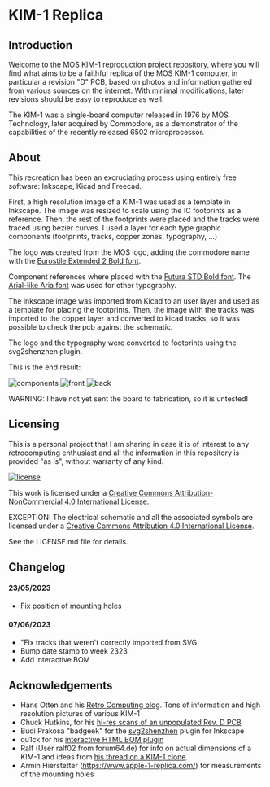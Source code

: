 # KIM-1 Replica

## Introduction

Welcome to the MOS KIM-1 reproduction project repository, where you will find what aims to be a faithful replica of the MOS KIM-1 computer, in particular a revision "D" PCB, based on photos and information gathered from various sources on the internet. With minimal modifications, later revisions should be easy to reproduce as well.

The KIM-1 was a single-board computer released in 1976 by MOS Technology, later acquired by Commodore, as a demonstrator of the capabilities of the recently released 6502 microprocessor.

## About

This recreation has been an excruciating process using entirely free software: Inkscape, Kicad and Freecad.

First, a high resolution image of a KIM-1 was used as a template in Inkscape. The image was resized to scale using the IC footprints as a reference. Then, the rest of the footprints were placed and the tracks were traced using bézier curves. I used a layer for each type graphic components (footprints, tracks, copper zones, typography, ...)

The logo was created from the MOS logo, adding the commodore name with the [Eurostile Extended 2 Bold font](https://fontsgeek.com/fonts/eurostile-extended-2-bold).

Component references where placed with the [Futura STD Bold font](https://fontsgeek.com/fonts/Futura-Std-Bold). The [Arial-like Aria font](https://fontsgeek.com/aria_1-font) was used for other typography.

The inkscape image was imported from Kicad to an user layer and used as a template for placing the footprints. Then, the image with the tracks was imported to the copper layer and converted to kicad tracks, so it was possible to check the pcb against the schematic.

The logo and the typography were converted to footprints using the svg2shenzhen plugin.

This is the end result:

![components](https://github.com/eduardocasino/kim-1/raw/main/images/kim-1-comp.png)
![front](https://github.com/eduardocasino/kim-1/raw/main/images/kim-1-front.png)
![back](https://github.com/eduardocasino/kim-1/raw/main/images/kim-1-back.png)


WARNING: I have not yet sent the board to fabrication, so it is untested!

## 
## Licensing

This is a personal project that I am sharing in case it is of interest to any retrocomputing enthusiast and all the information in this repository is provided "as is", without warranty of any kind.  

[![license](https://i.creativecommons.org/l/by-nc/4.0/88x31.png)](http://creativecommons.org/licenses/by-nc/4.0/)

This work is licensed under a [Creative Commons Attribution-NonCommercial 4.0 International License](http://creativecommons.org/licenses/by-nc/4.0/).

EXCEPTION: The electrical schematic and all the associated symbols are licensed under a [Creative Commons Attribution 4.0 International License](https://creativecommons.org/licenses/by/4.0/).

See the LICENSE.md file for details.

## Changelog
#### 23/05/2023
* Fix position of mounting holes

#### 07/06/2023
* "Fix tracks that weren't correctly imported from SVG
* Bump date stamp to week 2323
* Add interactive BOM

## Acknowledgements

* Hans Otten and his [Retro Computing blog](http://retro.hansotten.nl/). Tons of information and high resolution pictures of various KIM-1
* Chuck Hutkins, for his [hi-res scans of an unpopulated Rev. D PCB](http://retro.hansotten.nl/6502-sbc/kim-1-manuals-and-software/kim-1-revisions/)
* Budi Prakosa "badgeek" for the [svg2shenzhen](https://github.com/badgeek/svg2shenzhen) plugin for Inkscape
* qu1ck for his [interactive HTML BOM plugin](https://github.com/openscopeproject/InteractiveHtmlBom)
* Ralf (User ralf02 from forum64.de) for info on actual dimensions of a KIM-1 and ideas from [his thread on a KIM-1 clone](https://www.forum64.de/index.php?thread/124855-instandsetzung-und-nachbau-eines-kim-1/).
* Armin Hierstetter (https://www.apple-1-replica.com/) for measurements of the mounting holes 
